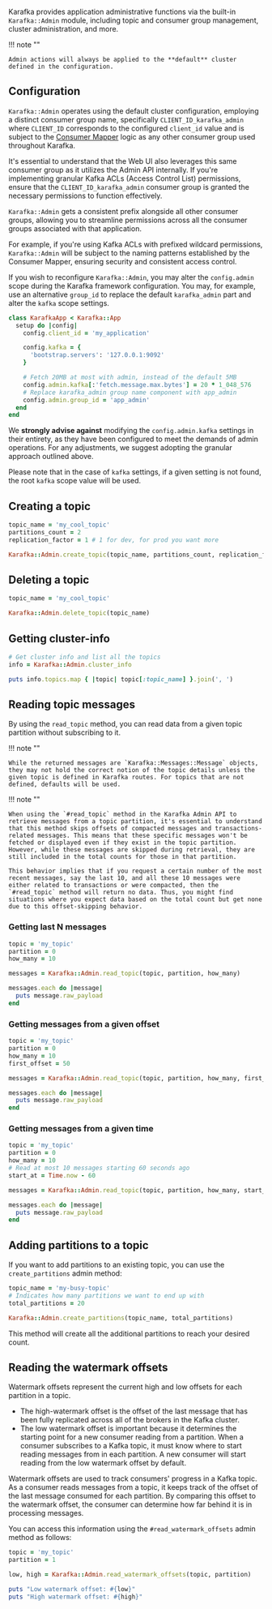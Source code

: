 Karafka provides application administrative functions via the built-in `Karafka::Admin` module, including topic and consumer group management, cluster administration, and more.

!!! note ""

    Admin actions will always be applied to the **default** cluster defined in the configuration.

## Configuration

`Karafka::Admin` operates using the default cluster configuration, employing a distinct consumer group name, specifically `CLIENT_ID_karafka_admin` where `CLIENT_ID` corresponds to the configured `client_id` value and is subject to the [Consumer Mapper](https://karafka.io/docs/Consumer-mappers/) logic as any other consumer group used throughout Karafka.

It's essential to understand that the Web UI also leverages this same consumer group as it utilizes the Admin API internally. If you're implementing granular Kafka ACLs (Access Control List) permissions, ensure that the `CLIENT_ID_karafka_admin` consumer group is granted the necessary permissions to function effectively.

`Karafka::Admin` gets a consistent prefix alongside all other consumer groups, allowing you to streamline permissions across all the consumer groups associated with that application.

For example, if you're using Kafka ACLs with prefixed wildcard permissions, `Karafka::Admin` will be subject to the naming patterns established by the Consumer Mapper, ensuring security and consistent access control.

If you wish to reconfigure `Karafka::Admin`, you may alter the `config.admin` scope during the Karafka framework configuration. You may, for example, use an alternative `group_id` to replace the default `karafka_admin` part and alter the `kafka` scope settings.

```ruby
class KarafkaApp < Karafka::App
  setup do |config|
    config.client_id = 'my_application'

    config.kafka = {
      'bootstrap.servers': '127.0.0.1:9092'
    }

    # Fetch 20MB at most with admin, instead of the default 5MB
    config.admin.kafka[:'fetch.message.max.bytes'] = 20 * 1_048_576
    # Replace karafka_admin group name component with app_admin
    config.admin.group_id = 'app_admin'
  end
end
```

We **strongly advise against** modifying the `config.admin.kafka` settings in their entirety, as they have been configured to meet the demands of admin operations. For any adjustments, we suggest adopting the granular approach outlined above.

Please note that in the case of `kafka` settings, if a given setting is not found, the root `kafka` scope value will be used.

## Creating a topic

```ruby
topic_name = 'my_cool_topic'
partitions_count = 2
replication_factor = 1 # 1 for dev, for prod you want more

Karafka::Admin.create_topic(topic_name, partitions_count, replication_factor)
```

## Deleting a topic

```ruby
topic_name = 'my_cool_topic'

Karafka::Admin.delete_topic(topic_name)
```

## Getting cluster-info

```ruby
# Get cluster info and list all the topics
info = Karafka::Admin.cluster_info

puts info.topics.map { |topic| topic[:topic_name] }.join(', ')
```

## Reading topic messages

By using the `read_topic` method, you can read data from a given topic partition without subscribing to it.

!!! note ""

    While the returned messages are `Karafka::Messages::Message` objects, they may not hold the correct notion of the topic details unless the given topic is defined in Karafka routes. For topics that are not defined, defaults will be used.

!!! note ""

    When using the `#read_topic` method in the Karafka Admin API to retrieve messages from a topic partition, it's essential to understand that this method skips offsets of compacted messages and transactions-related messages. This means that these specific messages won't be fetched or displayed even if they exist in the topic partition. However, while these messages are skipped during retrieval, they are still included in the total counts for those in that partition.

    This behavior implies that if you request a certain number of the most recent messages, say the last 10, and all these 10 messages were either related to transactions or were compacted, then the `#read_topic` method will return no data. Thus, you might find situations where you expect data based on the total count but get none due to this offset-skipping behavior.

### Getting last N messages

```ruby
topic = 'my_topic'
partition = 0
how_many = 10

messages = Karafka::Admin.read_topic(topic, partition, how_many)

messages.each do |message|
  puts message.raw_payload
end
```

### Getting messages from a given offset

```ruby
topic = 'my_topic'
partition = 0
how_many = 10
first_offset = 50

messages = Karafka::Admin.read_topic(topic, partition, how_many, first_offset)

messages.each do |message|
  puts message.raw_payload
end
```

### Getting messages from a given time

```ruby
topic = 'my_topic'
partition = 0
how_many = 10
# Read at most 10 messages starting 60 seconds ago
start_at = Time.now - 60

messages = Karafka::Admin.read_topic(topic, partition, how_many, start_at)

messages.each do |message|
  puts message.raw_payload
end
```

## Adding partitions to a topic

If you want to add partitions to an existing topic, you can use the `create_partitions` admin method:

```ruby
topic_name = 'my-busy-topic'
# Indicates how many partitions we want to end up with
total_partitions = 20

Karafka::Admin.create_partitions(topic_name, total_partitions)
```

This method will create all the additional partitions to reach your desired count.

## Reading the watermark offsets

Watermark offsets represent the current high and low offsets for each partition in a topic.

- The high-watermark offset is the offset of the last message that has been fully replicated across all of the brokers in the Kafka cluster. 
- The low watermark offset is important because it determines the starting point for a new consumer reading from a partition. When a consumer subscribes to a Kafka topic, it must know where to start reading messages from in each partition. A new consumer will start reading from the low watermark offset by default. 

Watermark offsets are used to track consumers' progress in a Kafka topic. As a consumer reads messages from a topic, it keeps track of the offset of the last message consumed for each partition. By comparing this offset to the watermark offset, the consumer can determine how far behind it is in processing messages.

You can access this information using the `#read_watermark_offsets` admin method as follows:

```ruby
topic = 'my_topic'
partition = 1

low, high = Karafka::Admin.read_watermark_offsets(topic, partition)

puts "Low watermark offset: #{low}"
puts "High watermark offset: #{high}"
```
